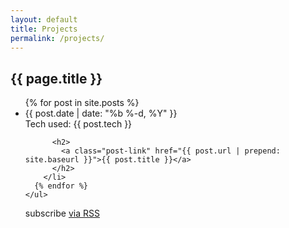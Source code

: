 ```yaml
---
layout: default
title: Projects
permalink: /projects/
---
```



<div class="container">
  <div class="row">
    <h2><i class="fa fa-code" aria-hidden="true"></i> {{ page.title }}</h2>
  </div>


  <ul>
      {% for post in site.posts %}
        <li>
          <span class="post-meta">{{ post.date | date: "%b %-d, %Y" }}</span><br/>
          <span class="post-meta">Tech used: {{ post.tech }}</span>

          <h2>
            <a class="post-link" href="{{ post.url | prepend: site.baseurl }}">{{ post.title }}</a>
          </h2>
        </li>
      {% endfor %}
    </ul>

  <p class="rss-subscribe">subscribe <a href="{{ "/feed.xml" | prepend: site.baseurl }}">via RSS</a></p>

</div>